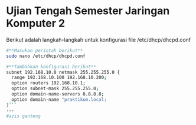 # Ujian Tengah Semester Jaringan Komputer 2
Berikut adalah langkah-langkah untuk konfigurasi file /etc/dhcp/dhcpd.conf<br>
```bash
#**Masukan perintah berikut**
sudo nano /etc/dhcp/dhcpd.conf

#**Tambahkan konfigurasi berikut**
subnet 192.168.10.0 netmask 255.255.255.0 {
  range 192.168.10.100 192.168.10.200;
  option routers 192.168.10.1;
  option subnet-mask 255.255.255.0;
  option domain-name-servers 8.8.8.8;
  option domain-name "praktikum.local;
}```
---
#azis ganteng
